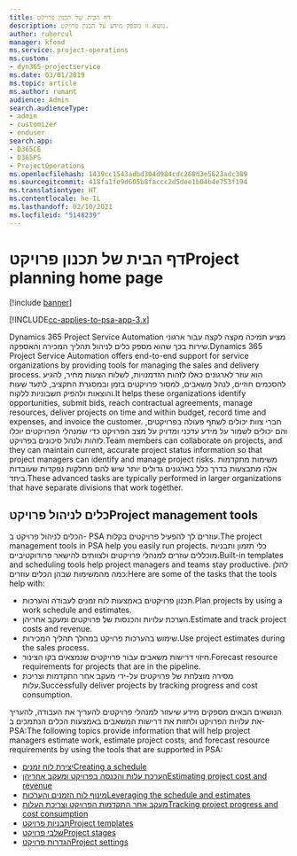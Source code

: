 ```yaml
---
title: דף הבית של תכנון פרויקט
description: נושא זו מספק מידע על תכנון פרויקט.
author: ruhercul
manager: kfend
ms.service: project-operations
ms.custom:
- dyn365-projectservice
ms.date: 03/01/2019
ms.topic: article
ms.author: rumant
audience: Admin
search.audienceType:
- admin
- customizer
- enduser
search.app:
- D365CE
- D365PS
- ProjectOperations
ms.openlocfilehash: 1439cc1543adbd304d984cdc268d3e5623adc309
ms.sourcegitcommit: 418fa1fe9d605b8faccc2d5dee1b04b4e753f194
ms.translationtype: HT
ms.contentlocale: he-IL
ms.lasthandoff: 02/10/2021
ms.locfileid: "5148239"
---
```

# <a name="project-planning-home-page"></a><span data-ttu-id="05911-103">דף הבית של תכנון פרויקט</span><span class="sxs-lookup"><span data-stu-id="05911-103">Project planning home page</span></span>

[!include [banner](../includes/psa-now-project-operations.md)]

[!INCLUDE[cc-applies-to-psa-app-3.x](../includes/cc-applies-to-psa-app-3x.md)]

<span data-ttu-id="05911-104">Dynamics 365 Project Service Automation מציע תמיכה מקצה לקצה עבור ארגוני שירות בכך שהוא מספק כלים לניהול תהליך המכירה והאספקה.</span><span class="sxs-lookup"><span data-stu-id="05911-104">Dynamics 365 Project Service Automation offers end-to-end support for service organizations by providing tools for managing the sales and delivery process.</span></span> <span data-ttu-id="05911-105">הוא עוזר לארגונים כאלו לזהות הזדמנויות, לשלוח הצעות מחיר, להגיע להסכמים חוזיים, לנהל משאבים, למסור פרויקטים בזמן ובמסגרת התקציב, לתעד שעות והוצאות ולהפיק חשבוניות ללקוח.</span><span class="sxs-lookup"><span data-stu-id="05911-105">It helps these organizations identify opportunities, submit bids, reach contractual agreements, manage resources, deliver projects on time and within budget, record time and expenses, and invoice the customer.</span></span> <span data-ttu-id="05911-106">חברי צוות יכולים לשתף פעולה בפרויקטים, והם יכולים לשמור על מידע עדכני ומדויק על מצב הפרויקט כדי שמנהלי הפרויקטים יוכלו לזהות ולנהל סיכונים בפרויקט.</span><span class="sxs-lookup"><span data-stu-id="05911-106">Team members can collaborate on projects, and they can maintain current, accurate project status information so that project managers can identify and manage project risks.</span></span> <span data-ttu-id="05911-107">משימות מתקדמות אלה מתבצעות בדרך כלל בארגונים גדולים יותר שיש להם מחלקות נפקדות שעובדות ביחד.</span><span class="sxs-lookup"><span data-stu-id="05911-107">These advanced tasks are typically performed in larger organizations that have separate divisions that work together.</span></span>

## <a name="project-management-tools"></a><span data-ttu-id="05911-108">כלים לניהול פרויקט</span><span class="sxs-lookup"><span data-stu-id="05911-108">Project management tools</span></span>

<span data-ttu-id="05911-109">הכלים לניהול פרויקט ב- PSA עוזרים לך להפעיל פרויקטים בקלות.</span><span class="sxs-lookup"><span data-stu-id="05911-109">The project management tools in PSA help you easily run projects.</span></span> <span data-ttu-id="05911-110">כלי תזמון ותבניות מוכללים עוזרים למנהלי פרויקטים ולצוותים להישאר פרודוקטיביים.</span><span class="sxs-lookup"><span data-stu-id="05911-110">Built-in templates and scheduling tools help project managers and teams stay productive.</span></span> <span data-ttu-id="05911-111">להלן כמה מהמשימות שבהן הכלים עוזרים:</span><span class="sxs-lookup"><span data-stu-id="05911-111">Here are some of the tasks that the tools help with:</span></span>

- <span data-ttu-id="05911-112">תכנון פרויקטים באמצעות לוח זמנים לעבודה והערכות.</span><span class="sxs-lookup"><span data-stu-id="05911-112">Plan projects by using a work schedule and estimates.</span></span>
- <span data-ttu-id="05911-113">הערכת עלויות והכנסות של פרויקטים ומעקב אחריהן.</span><span class="sxs-lookup"><span data-stu-id="05911-113">Estimate and track project costs and revenue.</span></span>
- <span data-ttu-id="05911-114">שימוש בהערכות פרויקט במהלך תהליך המכירות.</span><span class="sxs-lookup"><span data-stu-id="05911-114">Use project estimates during the sales process.</span></span>
- <span data-ttu-id="05911-115">חיזוי דרישות משאבים עבור פרויקטים שנמצאים בקו הצינור.</span><span class="sxs-lookup"><span data-stu-id="05911-115">Forecast resource requirements for projects that are in the pipeline.</span></span>
- <span data-ttu-id="05911-116">מסירה מוצלחת של פרויקטים על-ידי מעקב אחר התקדמות וצריכת עלות.</span><span class="sxs-lookup"><span data-stu-id="05911-116">Successfully deliver projects by tracking progress and cost consumption.</span></span>

<span data-ttu-id="05911-117">הנושאים הבאים מספקים מידע שיעזור למנהלי פרויקטים להעריך את העבודה, להעריך את עלויות הפרויקט ולחזות את דרישות המשאבים באמצעות הכלים הנתמכים ב- PSA:</span><span class="sxs-lookup"><span data-stu-id="05911-117">The following topics provide information that will help project managers estimate work, estimate project costs, and forecast resource requirements by using the tools that are supported in PSA:</span></span>

- [<span data-ttu-id="05911-118">יצירת לוח זמנים</span><span class="sxs-lookup"><span data-stu-id="05911-118">Creating a schedule</span></span>](project-creating.md)
- [<span data-ttu-id="05911-119">הערכת עלות והכנסה בפרויקט ומעקב אחריהן</span><span class="sxs-lookup"><span data-stu-id="05911-119">Estimating project cost and revenue</span></span>](project-estimating.md)
- [<span data-ttu-id="05911-120">מינוף לוח הזמנים והערכות</span><span class="sxs-lookup"><span data-stu-id="05911-120">Leveraging the schedule and estimates</span></span>](project-leveraging.md)
- [<span data-ttu-id="05911-121">מעקב אחר התקדמות הפרויקט וצריכת העלות</span><span class="sxs-lookup"><span data-stu-id="05911-121">Tracking project progress and cost consumption</span></span>](project-tracking.md)
- [<span data-ttu-id="05911-122">תבניות פרויקט</span><span class="sxs-lookup"><span data-stu-id="05911-122">Project templates</span></span>](project-templates.md)
- [<span data-ttu-id="05911-123">שלבי פרויקט</span><span class="sxs-lookup"><span data-stu-id="05911-123">Project stages</span></span>](project-stages.md)
- [<span data-ttu-id="05911-124">הגדרות פרויקט</span><span class="sxs-lookup"><span data-stu-id="05911-124">Project settings</span></span>](project-settings.md)
